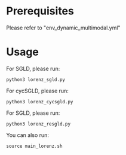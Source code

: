 # Prerequisites
Please refer to "env_dynamic_multimodal.yml" 

# Usage
For SGLD, please run:
```
python3 lorenz_sgld.py
```

For cycSGLD, please run:
```
python3 lorenz_cycsgld.py
```


For SGLD, please run:
```
python3 lorenz_resgld.py
```

You can also run:
```
source main_lorenz.sh
```
